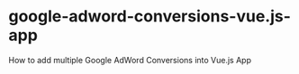 # google-adword-conversions-vue.js-app
How to add multiple Google AdWord Conversions into Vue.js App
